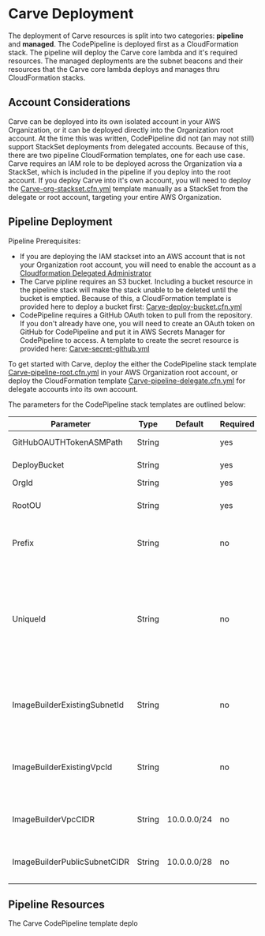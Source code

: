 # Carve Deployment

The deployment of Carve resources is split into two categories: **pipeline** and **managed**. The CodePipeline is deployed first as a CloudFormation stack. The pipeline will deploy the Carve core lambda and it's required resources. The managed deployments are the subnet beacons and their resources that the Carve core lambda deploys and manages thru CloudFormation stacks.

## Account Considerations

Carve can be deployed into its own isolated account in your AWS Organization, or it can be deployed directly into the Organization root account. At the time this was written, CodePipeline did not (an may not still) support StackSet deployments from delegated accounts. Because of this, there are two pipeline CloudFormation templates, one for each use case. Carve requires an IAM role to be deployed across the Organization via a StackSet, which is included in the pipeline if you deploy into the root account. If you deploy Carve into it's own account, you will need to deploy the [Carve-org-stackset.cfn.yml](deployment/Carve-org-stackset.cfn.yml) template manually as a StackSet from the delegate or root account, targeting your entire AWS Organization.

## Pipeline Deployment

Pipeline Prerequisites:

* If you are deploying the IAM stackset into an AWS account that is not your Organization root account, you will need to enable the account as a [Cloudformation Delegated Administrator](https://docs.aws.amazon.com/AWSCloudFormation/latest/UserGuide/stacksets-orgs-enable-trusted-access.html)
* The Carve pipline requires an S3 bucket. Including a bucket resource in the pipeline stack will make the stack unable to be deleted until the bucket is emptied. Because of this, a CloudFormation template is provided here to deploy a bucket first:  [Carve-deploy-bucket.cfn.yml](deployment/codepipeline/Carve-deploy-bucket.cfn.yml)
* CodePipeline requires a GitHub OAuth token to pull from the repository. If you don't already have one, you will need to create an OAuth token on GitHub for CodePipeline and put it in AWS Secrets Manager for CodePipeline to access. A template to create the secret resource is provided here: [Carve-secret-github.yml](deployment/codepipeline/Carve-secret-github.yml)

To get started with Carve, deploy the either the CodePipeline stack template [Carve-pipeline-root.cfn.yml](deployment/codepipeline/Carve-pipeline-root.cfn.yml) in your AWS Organization root account, or deploy the CloudFormation template [Carve-pipeline-delegate.cfn.yml](deployment/codepipeline/Carve-pipeline-delegate.cfn.yml) for delegate accounts into its own account. 

The parameters for the CodePipeline stack templates are outlined below:

Parameter|Type|Default|Required|Purpose
----|----|----|----|----
GitHubOAUTHTokenASMPath|String||yes|GitHubServiceOAUTHToken path in Secrets Manager
DeployBucket|String||yes|The name of the S3 bucket to use for CodePipeline
OrgId|String||yes|Your AWS Organizations Id
RootOU|String||yes|AWS Organizations Root OU Id (not to be confused with the OrgId)
Prefix|String||no|All Carve AWS resources and stacknames will be prefixed with this value if provided
UniqueId|String||no|Carve creates S3 buckets in it's account using the naming convention `{prefix}Carve-managed-bucket-{uniqueid}-region`. To avoid global naming conflicts, it will use your AWS Organization ID as the unique id, but you may provide a different value if you wish.
ImageBuilderExistingSubnetId|String||no|EC2 Image Builder instnaces must have Internet access. Carve will create a small VPC with a public subnet for this use if they are not provided.
ImageBuilderExistingVpcId|String||no|EC2 Image Builder instnaces must have Internet access. Carve will create a small VPC with a public subnet for this use if they are not provided.
ImageBuilderVpcCIDR|String|10.0.0.0/24|no|IP range (CIDR notation) for new VPC if Carve is creating the Image Builder VPC
ImageBuilderPublicSubnetCIDR|String|10.0.0.0/28|no|IP range (CIDR notation) for subnet in new VPC if Carve is creating the Image Builder VPC

## Pipeline Resources

The Carve CodePipeline template deplo